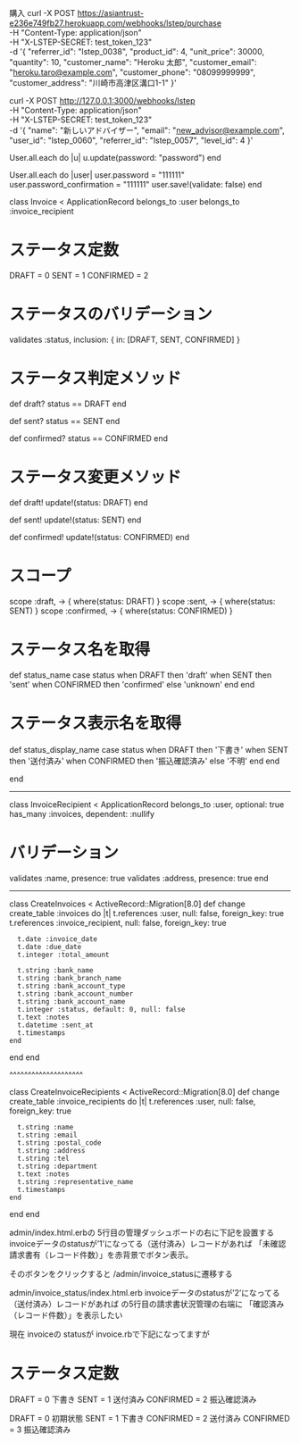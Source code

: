 
  
  

  
  
  購入
  curl -X POST https://asiantrust-e236e749fb27.herokuapp.com/webhooks/lstep/purchase \
  -H "Content-Type: application/json" \
  -H "X-LSTEP-SECRET: test_token_123" \
  -d '{
    "referrer_id": "lstep_0038",
    "product_id": 4,
    "unit_price": 30000,
    "quantity": 10,
    "customer_name": "Heroku 太郎",
    "customer_email": "heroku.taro@example.com",
    "customer_phone": "08099999999",
    "customer_address": "川崎市高津区溝口1-1"
  }'



  curl -X POST http://127.0.0.1:3000/webhooks/lstep \
  -H "Content-Type: application/json" \
  -H "X-LSTEP-SECRET: test_token_123" \
  -d '{
    "name": "新しいアドバイザー",
    "email": "new_advisor@example.com",
    "user_id": "lstep_0060",
    "referrer_id": "lstep_0057",
    "level_id": 4
  }'
  


  User.all.each do |u| u.update(password: "password") end

User.all.each do |user| user.password = "111111" user.password_confirmation = "111111" user.save!(validate: false) end

  class Invoice < ApplicationRecord
  belongs_to :user
  belongs_to :invoice_recipient

  # ステータス定数
  DRAFT = 0
  SENT = 1
  CONFIRMED = 2
  
  # ステータスのバリデーション
  validates :status, inclusion: { in: [DRAFT, SENT, CONFIRMED] }
  
  # ステータス判定メソッド
  def draft?
    status == DRAFT
  end
  
  def sent?
    status == SENT
  end
  
  def confirmed?
    status == CONFIRMED
  end
  
  # ステータス変更メソッド
  def draft!
    update!(status: DRAFT)
  end
  
  def sent!
    update!(status: SENT)
  end
  
  def confirmed!
    update!(status: CONFIRMED)
  end
  
  # スコープ
  scope :draft, -> { where(status: DRAFT) }
  scope :sent, -> { where(status: SENT) }
  scope :confirmed, -> { where(status: CONFIRMED) }
  
  # ステータス名を取得
  def status_name
    case status
    when DRAFT then 'draft'
    when SENT then 'sent'
    when CONFIRMED then 'confirmed'
    else 'unknown'
    end
  end
  
  # ステータス表示名を取得
  def status_display_name
    case status
    when DRAFT then '下書き'
    when SENT then '送付済み'
    when CONFIRMED then '振込確認済み'
    else '不明'
    end
  end
  
end


------------------


class InvoiceRecipient < ApplicationRecord
  belongs_to :user, optional: true
  has_many   :invoices, dependent: :nullify

  # バリデーション
  validates :name, presence: true
  validates :address, presence: true
end

--------------

class CreateInvoices < ActiveRecord::Migration[8.0]
  def change
    create_table :invoices do |t|
      t.references :user, null: false, foreign_key: true
      t.references :invoice_recipient, null: false, foreign_key: true

      t.date :invoice_date
      t.date :due_date
      t.integer :total_amount

      t.string :bank_name
      t.string :bank_branch_name
      t.string :bank_account_type
      t.string :bank_account_number
      t.string :bank_account_name
      t.integer :status, default: 0, null: false
      t.text :notes
      t.datetime :sent_at
      t.timestamps
    end
  end
end


^^^^^^^^^^^^^^^^^^^^



class CreateInvoiceRecipients < ActiveRecord::Migration[8.0]
  def change
    create_table :invoice_recipients do |t|
      t.references :user, null: false, foreign_key: true

      t.string :name
      t.string :email
      t.string :postal_code
      t.string :address
      t.string :tel
      t.string :department
      t.text :notes
      t.string :representative_name
      t.timestamps
    end
  end
end


admin/index.html.erbの
5行目の管理ダッシュボードの右に下記を設置する
invoiceデータのstatusが’1’になってる（送付済み）レコードがあれば
「未確認請求書有（レコード件数）」を赤背景でボタン表示。

そのボタンをクリックすると
/admin/invoice_statusに遷移する

admin/invoice_status/index.html.erb
invoiceデータのstatusが’2’になってる（送付済み）レコードがあれば
の5行目の請求書状況管理の右端に
「確認済み（レコード件数）」を表示したい

現在
invoiceの
statusが
invoice.rbで下記になってますが

# ステータス定数
DRAFT = 0 下書き
SENT = 1 送付済み
CONFIRMED = 2 振込確認済み

DRAFT = 0 初期状態
SENT = 1 下書き
CONFIRMED = 2 送付済み
CONFIRMED = 3 振込確認済み









  